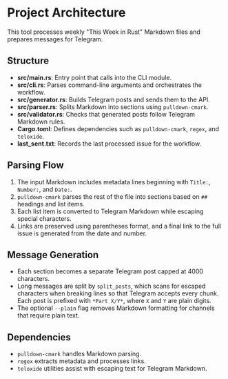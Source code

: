 # Project Architecture

This tool processes weekly "This Week in Rust" Markdown files and prepares messages for Telegram.

## Structure
- **src/main.rs**: Entry point that calls into the CLI module.
- **src/cli.rs**: Parses command-line arguments and orchestrates the workflow.
- **src/generator.rs**: Builds Telegram posts and sends them to the API.
- **src/parser.rs**: Splits Markdown into sections using `pulldown-cmark`.
- **src/validator.rs**: Checks that generated posts follow Telegram Markdown rules.
- **Cargo.toml**: Defines dependencies such as `pulldown-cmark`, `regex`, and `teloxide`.
- **last_sent.txt**: Records the last processed issue for the workflow.

## Parsing Flow
1. The input Markdown includes metadata lines beginning with `Title:`, `Number:`, and `Date:`.
2. `pulldown-cmark` parses the rest of the file into sections based on `##` headings and list items.
3. Each list item is converted to Telegram Markdown while escaping special characters.
4. Links are preserved using parentheses format, and a final link to the full issue is generated from the date and number.

## Message Generation
- Each section becomes a separate Telegram post capped at 4000 characters.
- Long messages are split by `split_posts`, which scans for escaped characters when breaking lines so that Telegram accepts every chunk. Each post is prefixed with `*Part X/Y*`, where `X` and `Y` are plain digits.
- The optional `--plain` flag removes Markdown formatting for channels that require plain text.

## Dependencies
- `pulldown-cmark` handles Markdown parsing.
- `regex` extracts metadata and processes links.
- `teloxide` utilities assist with escaping text for Telegram Markdown.

